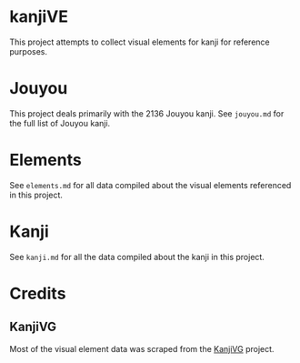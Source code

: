 # kanjiVE
This project attempts to collect visual elements for kanji for reference purposes.

# Jouyou
This project deals primarily with the 2136 Jouyou kanji.
See `jouyou.md` for the full list of Jouyou kanji.

# Elements
See `elements.md` for all data compiled about the visual elements referenced in this project.

# Kanji
See `kanji.md` for all the data compiled about the kanji in this project.

# Credits
## KanjiVG
Most of the visual element data was scraped from the [KanjiVG](http://github.com/KanjiVG/kanjivg) project.